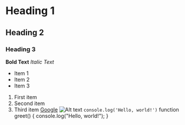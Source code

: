 # Heading 1
## Heading 2
### Heading 3
**Bold Text**
*Italic Text*
- Item 1
- Item 2
- Item 3
1. First item
2. Second item
3. Third item
[Google](https://www.google.com)
![Alt text](image-url.jpg)
`console.log('Hello, world!')`
function greet() {
  console.log("Hello, world!");
}
